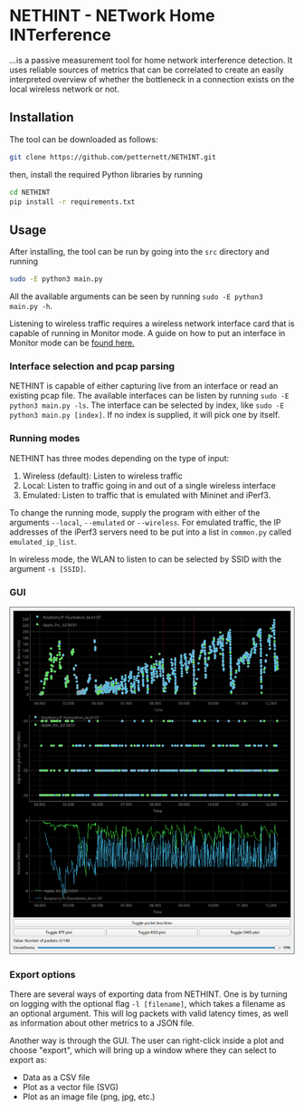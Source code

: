# NETHINT - NETwork Home INTerference
...is a passive measurement tool for home network interference detection.
It uses reliable sources of metrics that can be correlated to create an easily interpreted overview of whether the bottleneck in a connection exists on the local wireless network or not.

## Installation

The tool can be downloaded as follows: 
```bash
git clone https://github.com/petternett/NETHINT.git
```

then, install the required Python libraries by running
```bash
cd NETHINT
pip install -r requirements.txt
```


## Usage

After installing, the tool can be run by going into the ``src`` directory and running
```bash
sudo -E python3 main.py
```

All the available arguments can be seen by running ``sudo -E python3 main.py -h``.

Listening to wireless traffic requires a wireless network interface card that is capable of running in Monitor mode.
A guide on how to put an interface in Monitor mode can be [found here.](https://www.aircrack-ng.org/doku.php?id=airmon-ng)

### Interface selection and pcap parsing

NETHINT is capable of either capturing live from an interface or read an existing pcap file.
The available interfaces can be listen by running ``sudo -E python3 main.py -ls``.
The interface can be selected by index, like ``sudo -E python3 main.py [index]``.
If no index is supplied, it will pick one by itself.


### Running modes

NETHINT has three modes depending on the type of input:

1. Wireless (default): Listen to wireless traffic
2. Local: Listen to traffic going in and out of a single wireless interface
3. Emulated: Listen to traffic that is emulated with Mininet and iPerf3.

To change the running mode, supply the program with either of the arguments ``--local``, ``--emulated`` or ``--wireless``.
For emulated traffic, the IP addresses of the iPerf3 servers need to be put into a list in ``common.py`` called ``emulated_ip_list``.

In wireless mode, the WLAN to listen to can be selected by SSID with the argument ``-s [SSID]``.


### GUI

![GUI screenshot](gui.png)

### Export options

There are several ways of exporting data from NETHINT.
One is by turning on logging with the optional flag ``-l [filename]``, which takes a filename as an optional argument.
This will log packets with valid latency times, as well as information about other metrics to a JSON file.

Another way is through the GUI.
The user can right-click inside a plot and choose "export", which will bring up a window where they can select to export as:

* Data as a CSV file
* Plot as a vector file (SVG)
* Plot as an image file (png, jpg, etc.)
